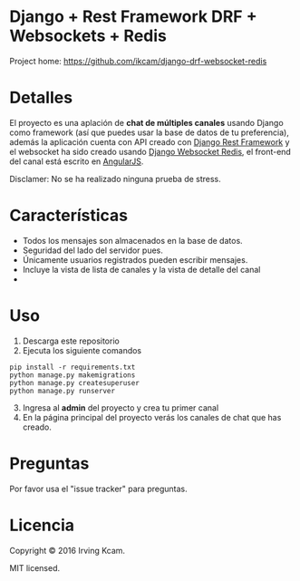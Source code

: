 # Django + Rest Framework DRF + Websockets + Redis

Project home: https://github.com/ikcam/django-drf-websocket-redis

# Detalles
El proyecto es una aplación de **chat de múltiples canales** usando Django como framework (así que puedes usar la base de datos de tu preferencia), además la aplicación cuenta con API creado con [Django Rest Framework](http://www.django-rest-framework.org/) y el websocket ha sido creado usando [Django Websocket Redis](https://github.com/jrief/django-websocket-redis), el front-end del canal está escrito en [AngularJS](https://angularjs.org/).

Disclamer: No se ha realizado ninguna prueba de stress.

# Características
- Todos los mensajes son almacenados en la base de datos.
- Seguridad del lado del servidor pues.
- Únicamente usuarios registrados pueden escribir mensajes.
- Incluye la vista de lista de canales y la vista de detalle del canal
- 

# Uso
1. Descarga este repositorio
2. Ejecuta los siguiente comandos
```
pip install -r requirements.txt
python manage.py makemigrations
python manage.py createsuperuser
python manage.py runserver
```
3. Ingresa al **admin** del proyecto y crea tu primer canal
4. En la página principal del proyecto verás los canales de chat que has creado.

# Preguntas
Por favor usa el "issue tracker" para preguntas.

# Licencia
Copyright © 2016 Irving Kcam.

MIT licensed.